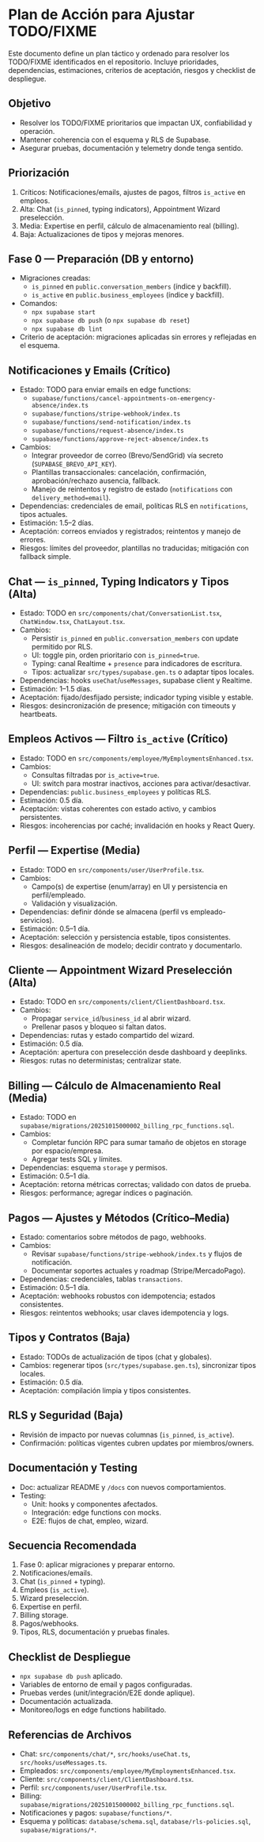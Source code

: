# Plan de Acción para Ajustar TODO/FIXME

Este documento define un plan táctico y ordenado para resolver los TODO/FIXME identificados en el repositorio. Incluye prioridades, dependencias, estimaciones, criterios de aceptación, riesgos y checklist de despliegue.

## Objetivo
- Resolver los TODO/FIXME prioritarios que impactan UX, confiabilidad y operación.
- Mantener coherencia con el esquema y RLS de Supabase.
- Asegurar pruebas, documentación y telemetry donde tenga sentido.

## Priorización
1. Críticos: Notificaciones/emails, ajustes de pagos, filtros `is_active` en empleos.
2. Alta: Chat (`is_pinned`, typing indicators), Appointment Wizard preselección.
3. Media: Expertise en perfil, cálculo de almacenamiento real (billing).
4. Baja: Actualizaciones de tipos y mejoras menores.

## Fase 0 — Preparación (DB y entorno)
- Migraciones creadas:
  - `is_pinned` en `public.conversation_members` (índice y backfill).
  - `is_active` en `public.business_employees` (índice y backfill).
- Comandos:
  - `npx supabase start`
  - `npx supabase db push` (o `npx supabase db reset`)
  - `npx supabase db lint`
- Criterio de aceptación: migraciones aplicadas sin errores y reflejadas en el esquema.

## Notificaciones y Emails (Crítico)
- Estado: TODO para enviar emails en edge functions: 
  - `supabase/functions/cancel-appointments-on-emergency-absence/index.ts`
  - `supabase/functions/stripe-webhook/index.ts`
  - `supabase/functions/send-notification/index.ts`
  - `supabase/functions/request-absence/index.ts`
  - `supabase/functions/approve-reject-absence/index.ts`
- Cambios:
  - Integrar proveedor de correo (Brevo/SendGrid) vía secreto (`SUPABASE_BREVO_API_KEY`).
  - Plantillas transaccionales: cancelación, confirmación, aprobación/rechazo ausencia, fallback.
  - Manejo de reintentos y registro de estado (`notifications` con `delivery_method=email`).
- Dependencias: credenciales de email, políticas RLS en `notifications`, tipos actuales.
- Estimación: 1.5–2 días.
- Aceptación: correos enviados y registrados; reintentos y manejo de errores.
- Riesgos: límites del proveedor, plantillas no traducidas; mitigación con fallback simple.

## Chat — `is_pinned`, Typing Indicators y Tipos (Alta)
- Estado: TODO en `src/components/chat/ConversationList.tsx`, `ChatWindow.tsx`, `ChatLayout.tsx`.
- Cambios:
  - Persistir `is_pinned` en `public.conversation_members` con update permitido por RLS.
  - UI: toggle pin, orden prioritario con `is_pinned=true`.
  - Typing: canal Realtime + `presence` para indicadores de escritura.
  - Tipos: actualizar `src/types/supabase.gen.ts` o adaptar tipos locales.
- Dependencias: hooks `useChat`/`useMessages`, supabase client y Realtime.
- Estimación: 1–1.5 días.
- Aceptación: fijado/desfijado persiste; indicador typing visible y estable.
- Riesgos: desincronización de presence; mitigación con timeouts y heartbeats.

## Empleos Activos — Filtro `is_active` (Crítico)
- Estado: TODO en `src/components/employee/MyEmploymentsEnhanced.tsx`.
- Cambios:
  - Consultas filtradas por `is_active=true`.
  - UI: switch para mostrar inactivos, acciones para activar/desactivar.
- Dependencias: `public.business_employees` y políticas RLS.
- Estimación: 0.5 día.
- Aceptación: vistas coherentes con estado activo, y cambios persistentes.
- Riesgos: incoherencias por caché; invalidación en hooks y React Query.

## Perfil — Expertise (Media)
- Estado: TODO en `src/components/user/UserProfile.tsx`.
- Cambios:
  - Campo(s) de expertise (enum/array) en UI y persistencia en perfil/empleado.
  - Validación y visualización.
- Dependencias: definir dónde se almacena (perfil vs empleado-servicios).
- Estimación: 0.5–1 día.
- Aceptación: selección y persistencia estable, tipos consistentes.
- Riesgos: desalineación de modelo; decidir contrato y documentarlo.

## Cliente — Appointment Wizard Preselección (Alta)
- Estado: TODO en `src/components/client/ClientDashboard.tsx`.
- Cambios:
  - Propagar `service_id`/`business_id` al abrir wizard.
  - Prellenar pasos y bloqueo si faltan datos.
- Dependencias: rutas y estado compartido del wizard.
- Estimación: 0.5 día.
- Aceptación: apertura con preselección desde dashboard y deeplinks.
- Riesgos: rutas no deterministas; centralizar state.

## Billing — Cálculo de Almacenamiento Real (Media)
- Estado: TODO en `supabase/migrations/20251015000002_billing_rpc_functions.sql`.
- Cambios:
  - Completar función RPC para sumar tamaño de objetos en storage por espacio/empresa.
  - Agregar tests SQL y límites.
- Dependencias: esquema `storage` y permisos.
- Estimación: 0.5–1 día.
- Aceptación: retorna métricas correctas; validado con datos de prueba.
- Riesgos: performance; agregar índices o paginación.

## Pagos — Ajustes y Métodos (Crítico–Media)
- Estado: comentarios sobre métodos de pago, webhooks.
- Cambios:
  - Revisar `supabase/functions/stripe-webhook/index.ts` y flujos de notificación.
  - Documentar soportes actuales y roadmap (Stripe/MercadoPago).
- Dependencias: credenciales, tablas `transactions`.
- Estimación: 0.5–1 día.
- Aceptación: webhooks robustos con idempotencia; estados consistentes.
- Riesgos: reintentos webhooks; usar claves idempotencia y logs.

## Tipos y Contratos (Baja)
- Estado: TODOs de actualización de tipos (chat y globales).
- Cambios: regenerar tipos (`src/types/supabase.gen.ts`), sincronizar tipos locales.
- Estimación: 0.5 día.
- Aceptación: compilación limpia y tipos consistentes.

## RLS y Seguridad (Baja)
- Revisión de impacto por nuevas columnas (`is_pinned`, `is_active`).
- Confirmación: políticas vigentes cubren updates por miembros/owners.

## Documentación y Testing
- Doc: actualizar README y `/docs` con nuevos comportamientos.
- Testing:
  - Unit: hooks y componentes afectados.
  - Integración: edge functions con mocks.
  - E2E: flujos de chat, empleo, wizard.

## Secuencia Recomendada
1. Fase 0: aplicar migraciones y preparar entorno.
2. Notificaciones/emails.
3. Chat (`is_pinned` + typing).
4. Empleos (`is_active`).
5. Wizard preselección.
6. Expertise en perfil.
7. Billing storage.
8. Pagos/webhooks.
9. Tipos, RLS, documentación y pruebas finales.

## Checklist de Despliegue
- `npx supabase db push` aplicado.
- Variables de entorno de email y pagos configuradas.
- Pruebas verdes (unit/integración/E2E donde aplique).
- Documentación actualizada.
- Monitoreo/logs en edge functions habilitado.

## Referencias de Archivos
- Chat: `src/components/chat/*`, `src/hooks/useChat.ts`, `src/hooks/useMessages.ts`.
- Empleados: `src/components/employee/MyEmploymentsEnhanced.tsx`.
- Cliente: `src/components/client/ClientDashboard.tsx`.
- Perfil: `src/components/user/UserProfile.tsx`.
- Billing: `supabase/migrations/20251015000002_billing_rpc_functions.sql`.
- Notificaciones y pagos: `supabase/functions/*`.
- Esquema y políticas: `database/schema.sql`, `database/rls-policies.sql`, `supabase/migrations/*`.
